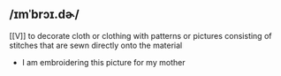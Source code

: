 ## /ɪmˈbrɔɪ.dɚ/  
[[V]]
to decorate cloth or clothing with patterns or pictures consisting of stitches that are sewn directly onto the material

- I am embroidering this picture for my mother